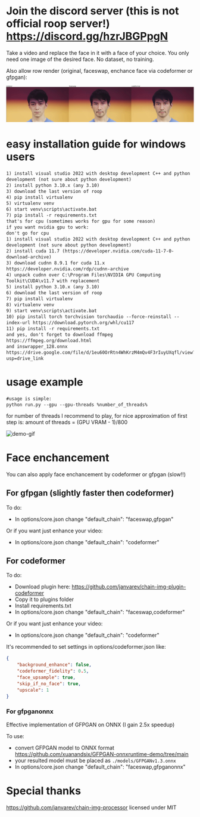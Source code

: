 # Join the discord server (this is not official roop server!) https://discord.gg/hzrJBGPpgN
Take a video and replace the face in it with a face of your choice. You only need one image of the desired face. No dataset, no training.

Also allow row render (original, faceswap, enchance face via codeformer or gfpgan):

![demo-gif](demo_faceswap_codeformer.jpg)


# easy installation guide for windows users
```
1) install visual studio 2022 with desktop development C++ and python development (not sure about python development)
2) install python 3.10.x (any 3.10)
3) download the last version of roop
4) pip install virtualenv
5) virtualenv venv
6) start venv\scripts\activate.bat
7) pip install -r requirements.txt
that's for cpu (sometimes works for gpu for some reason)
if you want nvidia gpu to work:
don't go for cpu
1) install visual studio 2022 with desktop development C++ and python development (not sure about python development)
2) install cuda 11.7 (https://developer.nvidia.com/cuda-11-7-0-download-archive)
3) download cudnn 8.9.1 for cuda 11.x https://developer.nvidia.com/rdp/cudnn-archive
4) unpack cudnn over C:\Program Files\NVIDIA GPU Computing Toolkit\CUDA\v11.7 with replacement
5) install python 3.10.x (any 3.10)
6) download the last version of roop
7) pip install virtualenv
8) virtualenv venv
9) start venv\scripts\activate.bat
10) pip install torch torchvision torchaudio --force-reinstall --index-url https://download.pytorch.org/whl/cu117
11) pip install -r requirements.txt
and yes, don't forget to download ffmpeg https://ffmpeg.org/download.html
and inswrapper_128.onnx https://drive.google.com/file/d/1eu60OrRtn4WhKrzM4mQv4F3rIuyUXqfl/view?usp=drive_link
```

# usage example 
```
#usage is simple:
python run.py --gpu --gpu-threads %number_of_threads%
```
for number of threads I recommend to play, for nice approximation of first step is:
amount of threads = (GPU VRAM - 1)/800

![demo-gif](demo.gif)

# Face enchancement

You can also apply face enchancement by codeformer or gfpgan (slow!!)

## For gfpgan (slightly faster then codeformer)

To do:
- In options/core.json change "default_chain": "faceswap,gfpgan"

Or if you want just enhance your video:
- In options/core.json change "default_chain": "codeformer"

## For codeformer

To do:
- Download plugin here: https://github.com/janvarev/chain-img-plugin-codeformer
- Copy it to plugins folder
- Install requirements.txt
- In options/core.json change "default_chain": "faceswap,codeformer"

Or if you want just enhance your video:
- In options/core.json change "default_chain": "codeformer"

It's recommended to set settings in options/codeformer.json like:
```json
{
    "background_enhance": false,
    "codeformer_fidelity": 0.5,
    "face_upsample": true,
    "skip_if_no_face": true,
    "upscale": 1
}
```

### For gfpganonnx

Effective implementation of GFPGAN on ONNX (I gain 2.5x speedup)

To use: 
- convert GFPGAN model to ONNX format https://github.com/xuanandsix/GFPGAN-onnxruntime-demo/tree/main
- your resulted model must be placed as `./models/GFPGANv1.3.onnx`
- In options/core.json change "default_chain": "faceswap,gfpganonnx"


# Special thanks

https://github.com/janvarev/chain-img-processor licensed under MIT


